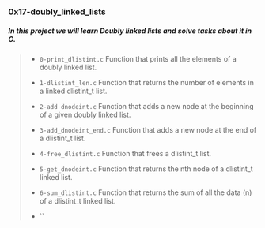 ### 0x17-doubly_linked_lists

##### In this project we will learn __Doubly linked lists__ and solve tasks about it in C.

> - `0-print_dlistint.c` Function that prints all the elements of a doubly linked list.
>
> - `1-dlistint_len.c` Function that returns the number of elements in a linked dlistint_t list.
>
> - `2-add_dnodeint.c` Function that adds a new node at the beginning of a given doubly linked list.
>
> - `3-add_dnodeint_end.c` Function that adds a new node at the end of a dlistint_t list.
>
> - `4-free_dlistint.c` Function that frees a dlistint_t list.
>
> - `5-get_dnodeint.c` Function that returns the nth node of a dlistint_t linked list.
>
> - `6-sum_dlistint.c` Function that returns the sum of all the data (n) of a dlistint_t linked list.
>
> - ``
